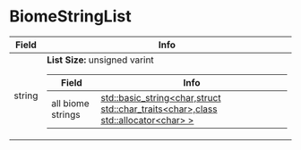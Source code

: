 # BiomeStringList

<table><thead><tr><th>Field</th><th>Info</th></tr></thead><tbody>
<tr><td>string</td><td><b>List Size:</b> unsigned varint
  <table><thead><tr><th>Field</th><th>Info</th></tr></thead><tbody>
  <tr><td>all biome strings</td><td><a href="../types/std_basic_string<char,struct std_char_traits<char>,class std_allocator<char>>.md">std::basic_string&lt;char,struct std::char_traits&lt;char&gt;,class std::allocator&lt;char&gt; &gt;</a></td></tr>
  </tbody></table></td></tr>
</tbody></table>